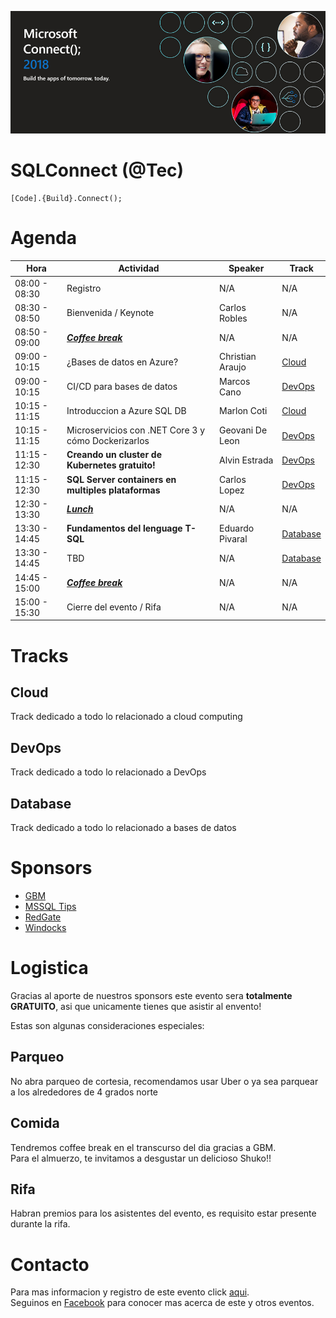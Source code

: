 ![Header](images/header.jpg)
# SQLConnect (@Tec)
```
[Code].{Build}.Connect();
```
# Agenda

Hora | Actividad | Speaker | Track
--- | --- | ---  | --- 
08:00 - 08:30 | Registro | N/A | N/A 
08:30 - 08:50 | Bienvenida / Keynote | Carlos Robles | N/A
08:50 - 09:00 | **_[Coffee break](#Comida)_** | N/A | N/A
09:00 - 10:15 | ¿Bases de datos en Azure? | Christian Araujo | [Cloud](#Cloud)
09:00 - 10:15 | CI/CD para bases de datos | Marcos Cano | [DevOps](#DevOps)
10:15 - 11:15 | Introduccion a Azure SQL DB | Marlon Coti | [Cloud](#Cloud)
10:15 - 11:15 | Microservicios con .NET Core 3 y cómo Dockerizarlos | Geovani De Leon | [DevOps](#DevOps)
11:15 - 12:30 | **Creando un cluster de Kubernetes gratuito!** | Alvin Estrada | [DevOps](#DevOps)
11:15 - 12:30 | **SQL Server containers en multiples plataformas** | Carlos Lopez | [DevOps](#DevOps)
12:30 - 13:30 | **_[Lunch](#Comida)_** | N/A | N/A
13:30 - 14:45 | **Fundamentos del lenguage T-SQL** | Eduardo Pivaral | [Database](#Database)
13:30 - 14:45 | TBD | N/A | [Database](#Database)
14:45 - 15:00 | **_[Coffee break](#Comida)_** | N/A | N/A
15:00 - 15:30 | Cierre del evento / Rifa | N/A | N/A

# Tracks
## Cloud
Track dedicado a todo lo relacionado a cloud computing
## DevOps
Track dedicado a todo lo relacionado a DevOps
## Database
Track dedicado a todo lo relacionado a bases de datos

# Sponsors

* [GBM](https://www.gbm.net)
* [MSSQL Tips](https://www.mssqltips.com)
* [RedGate](https://www.red-gate.com)
* [Windocks](https://windocks.com)

# Logistica
Gracias al aporte de nuestros sponsors este evento sera **totalmente GRATUITO**, asi que unicamente tienes que asistir al envento!

Estas son algunas consideraciones especiales:

## Parqueo
No abra parqueo de cortesia, recomendamos usar Uber o ya sea parquear a los alrededores de 4 grados norte

## Comida
Tendremos coffee break en el transcurso del dia gracias a GBM.  
Para el almuerzo, te invitamos a desgustar un delicioso Shuko!!

## Rifa
Habran premios para los asistentes del evento, es requisito estar presente durante la rifa.

# Contacto
Para mas informacion y registro de este evento click [aqui](https://www.eventbrite.ca/e/modern-migration-tour-2019-guatemala-tickets-61944098466).  
Seguinos en [Facebook](https://www.facebook.com/groups/gtssug/) para conocer mas acerca de este y otros eventos.
